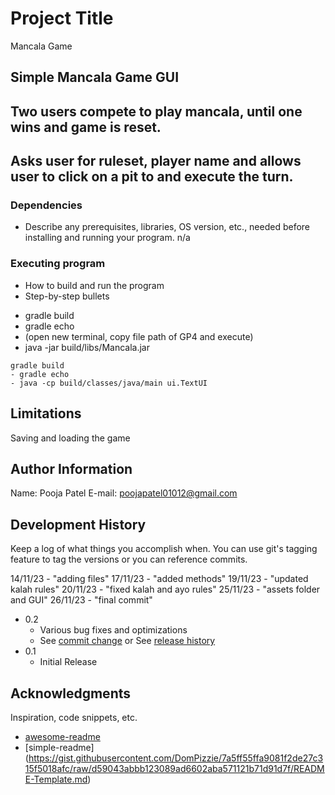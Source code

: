 # Project Title
Mancala Game

## Simple Mancala Game GUI
## Two users compete to play mancala, until one wins and game is reset.

## Asks user for ruleset, player name and allows user to click on a pit to and execute the turn.

### Dependencies

* Describe any prerequisites, libraries, OS version, etc., needed before installing and running your program.
n/a


### Executing program

* How to build and run the program
* Step-by-step bullets
- gradle build
- gradle echo
- (open new terminal, copy file path of GP4 and execute)
- java -jar build/libs/Mancala.jar
```
gradle build
- gradle echo
- java -cp build/classes/java/main ui.TextUI
```


## Limitations
Saving and loading the game


## Author Information
Name: Pooja Patel
E-mail: poojapatel01012@gmail.com

## Development History

Keep a log of what things you accomplish when.  You can use git's tagging feature to tag the versions or you can reference commits.

14/11/23 - "adding files"
17/11/23 - "added methods"
19/11/23 - "updated kalah rules"
20/11/23 - "fixed kalah and ayo rules"
25/11/23 - "assets folder and GUI"
26/11/23 - "final commit"

* 0.2
    * Various bug fixes and optimizations
    * See [commit change]() or See [release history]()
* 0.1
    * Initial Release

## Acknowledgments

Inspiration, code snippets, etc.
* [awesome-readme](https://github.com/matiassingers/awesome-readme)
* [simple-readme] (https://gist.githubusercontent.com/DomPizzie/7a5ff55ffa9081f2de27c315f5018afc/raw/d59043abbb123089ad6602aba571121b71d91d7f/README-Template.md)

